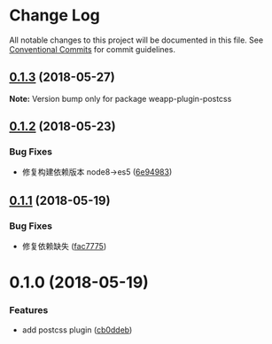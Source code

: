 # Change Log

All notable changes to this project will be documented in this file.
See [Conventional Commits](https://conventionalcommits.org) for commit guidelines.

<a name="0.1.3"></a>
## [0.1.3](https://github.com/tolerance-go/weapp-start/compare/weapp-plugin-postcss@0.1.2...weapp-plugin-postcss@0.1.3) (2018-05-27)




**Note:** Version bump only for package weapp-plugin-postcss

<a name="0.1.2"></a>
## [0.1.2](https://github.com/tolerance-go/weapp-cli/compare/weapp-plugin-postcss@0.1.1...weapp-plugin-postcss@0.1.2) (2018-05-23)


### Bug Fixes

* 修复构建依赖版本 node8->es5 ([6e94983](https://github.com/tolerance-go/weapp-cli/commit/6e94983))




<a name="0.1.1"></a>
## [0.1.1](https://github.com/tolerance-go/weapp-cli/compare/weapp-plugin-postcss@0.1.0...weapp-plugin-postcss@0.1.1) (2018-05-19)


### Bug Fixes

* 修复依赖缺失 ([fac7775](https://github.com/tolerance-go/weapp-cli/commit/fac7775))




<a name="0.1.0"></a>
# 0.1.0 (2018-05-19)


### Features

* add postcss plugin ([cb0ddeb](https://github.com/tolerance-go/weapp-cli/commit/cb0ddeb))

